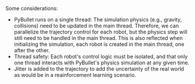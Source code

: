 Some considerations:
- PyBullet runs on a single thread: The simulation physics (e.g., gravity, collisions) need to be updated in the main thread. Therefore, we can parallelize the trajectory control for each robot, but the physics step will still need to be handled in the main thread. This is also reflected when initializing the simulation, each robot is created in the main thread, one after the other.
- Thread safety: Each robot's control logic must be isolated, and that only one thread interacts with PyBullet's physics simulation at any given time.
- Jitter is added to the trajectory to add the uncertainty of the real world as would be in a reainforcement learning scenario. 